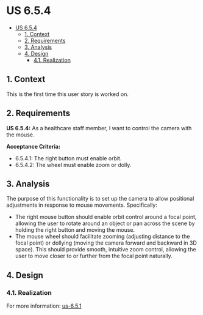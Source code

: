 # US 6.5.4

<!-- TOC -->
- [US 6.5.4](#us-654)
  - [1. Context](#1-context)
  - [2. Requirements](#2-requirements)
  - [3. Analysis](#3-analysis)
  - [4. Design](#4-design)
    - [4.1. Realization](#41-realization)
<!-- TOC -->

## 1. Context

This is the first time this user story is worked on.

## 2. Requirements

  **US 6.5.4:** As a healthcare staff member, I want to control the camera with the mouse.

**Acceptance Criteria:**

- 6.5.4.1: The right button must enable orbit.
- 6.5.4.2: The wheel must enable zoom or dolly.

## 3. Analysis

The purpose of this functionality is to set up the camera to allow positional adjustments in response to mouse movements. Specifically:

* The right mouse button should enable orbit control around a focal point, allowing the user to rotate around an object or pan across the scene by holding the right button and moving the mouse.
* The mouse wheel should facilitate zooming (adjusting distance to the focal point) or dollying (moving the camera forward and backward in 3D space). This should provide smooth, intuitive zoom control, allowing the user to move closer to or further from the focal point naturally.

## 4. Design

### 4.1. Realization

For more information: [us-6.5.1](../../1220683/us-6.5.1/readme.md)
